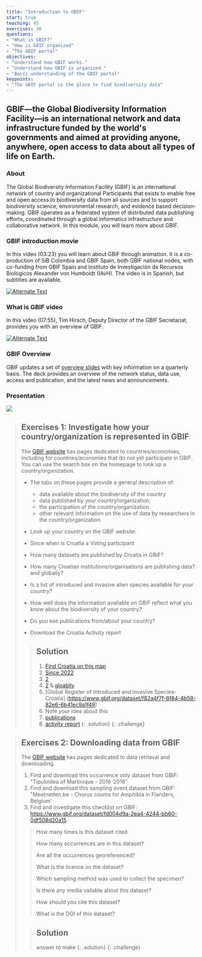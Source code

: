 ```yaml
---
title: "Introduction to GBIF"
start: true
teaching: 45
exercises: 30
questions:
- "What is GBIF?"
- "How is GBIF organized"
- "The GBIF portal"
objectives:
- "Understand how GBIF works."
- "Understand how GBIF is organized."
- "Basic understanding of the GBIF portal"
keypoints:
- "The GBIF portal is the place to find biodiversity data"
---
```


## GBIF—the Global Biodiversity Information Facility—is an international network and data infrastructure funded by the world's governments and aimed at providing anyone, anywhere, open access to data about all types of life on Earth.

### About

The Global Biodiversity Information Facility (GBIF) is an international network of country and organizational Participants that exists to enable free and open access to biodiversity data from all sources and to support biodiversity science, environmental research, and evidence based decision-making. GBIF operates as a federated system of distributed data publishing efforts, coordinated through a global informatics infrastructure and collaborative network. In this module, you will learn more about GBIF.

### GBIF introduction movie

In this video (03:23) you will learn about GBIF through animation. It is a co-production of SiB Colombia and GBIF Spain, both GBIF national nodes, with co-funding from GBIF Spain and Instituto de Investigación de Recursos Biológicos Alexander von Humboldt (IAvH). The video is in Spanish, but subtitles are available.

<a href="https://vimeo.com/236573907" title="Introduction movie">
<img src="{{ '/assets/img/gbif_introduction_video.PNG' | relative_url }}" alt="Alternate Text" />
</a>

### What is GBIF video

In this video (07:55), Tim Hirsch, Deputy Director of the GBIF Secretariat, provides you with an overview of GBIF. 

<a href="https://docs.gbif.org/course-introduction-to-gbif/videos/Introduction-to-GBIF.mp4" title="What is GBIFmovie">
<img src="{{ '/assets/img/gbif_introduction_video2.PNG' | relative_url }}" alt="Alternate Text" />
</a>

### GBIF Overview

GBIF updates a set of [overview slides](https://www.gbif.org/document/81771/gbif-overview-powerpoint-slides) with key information on a quarterly basis. The deck provides an overview of the network status, data use, access and publication, and the latest news and announcements.

### Presentation

<a href="https://docs.google.com/presentation/d/1YsztuD-W4nIcDx0bOOdGFyVjskGxsXQ7hfBZseuIdyo/edit?usp=sharing">
    <img src="{{ '/assets/img/gbif_introduction.PNG' | relative_url }}">
  </a>


> ## Exercises 1: Investigate how your country/organization is represented in GBIF
> 
> The [GBIF website](https://www.gbif.org/) has pages dedicated to countries/economies, including for countries/economies that do not yet participate in GBIF. You can use the search box on the homepage to look up a country/organization.
> - The tabs on these pages provide a general description of: 
>	- data available about the biodiversity of the country
>	- data published by your country/organization, 
>	- the participation of the country/organization
>	- other relevant information on the use of data by researchers in the country/organization.
>
> - Look up your country on the GBIF website.
> - Since when is Croatia a Voting participant
> - How many datasets are published by Croatia in GBIF?
> - How many Croatian institutions/organisations are publishing data? and globally?
> - Is a list of introduced and invasive alien species available for your country?
> - How well does the information available on GBIF reflect what you know about the biodiversity of your country?
> - Do you see publications from/about your country?
> - Download the Croatia Activity report
> 
> > ## Solution
> > 1. [Find Croatia on this map](https://www.gbif.org/the-gbif-network)
> > 2. [Since 2022](https://www.gbif.org/country/HR/summary)
> > 3. [2](https://www.gbif.org/dataset/search?publishing_country=HR)
> > 4. [2](https://www.gbif.org/dataset/search?publishing_country=HR) & [gloablly](https://www.gbif.org/publisher/search)
> > 5. [Global Register of Introduced and Invasive Species- Croatia] (https://www.gbif.org/dataset/f82a4f7f-6f84-4b58-82e6-6b41ec9a1f49)
> > 6. Note your idea about this
> > 7. [publications](https://www.gbif.org/country/HR/publications/about)
> > 8. [activity report](https://www.gbif.org/sites/default/files/gbif_analytics/country/HR/GBIF_CountryReport_HR.pdf)
> {: .solution}
{: .challenge}


> ## Exercises 2: Downloading data from GBIF
> 
> The [GBIF website](https://www.gbif.org/) has pages dedicated to data retrieval and downloading. 
> 1. Find and download this occurrence only dataset from GBIF: "Tipuloidea of Martinique - 2016-2018"
> 2. Find and download this sampling event dataset from GBIF: "Meetnetten.be - Chorus counts for Amphibia in Flanders, Belgium'
> 3. Find and investigate this checklist on GBIF: https://www.gbif.org/dataset/fd004d9a-2ea4-4244-bb60-0df508d20a15
> > How many times is this dataset cited
> > 
> > How many occurrences are in this dataset?
> > 
> > Are all the occurrences georeferenced?
> > 
> > What is the licence on the dataset?
> > 
> > Which sampling method was used to collect the specimen?
> > 
> > Is there any media vailable about this dataset?
> > 
> > How should you cite this dataset?
> > 
> > What is the DOI of this dataset?
> 
> 
> > ## Solution
> > answer to make
> {: .solution}
{: .challenge}








